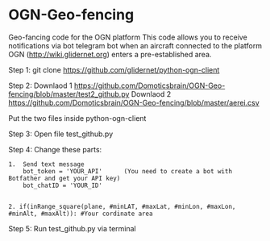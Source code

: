 # OGN-Geo-fencing
Geo-fancing code for the OGN platform
This code allows you to receive notifications via bot telegram bot when an aircraft connected to the platform OGN (http://wiki.glidernet.org) enters a pre-established area.


Step 1:
git clone https://github.com/glidernet/python-ogn-client

Step 2:
Downlaod 1 https://github.com/Domoticsbrain/OGN-Geo-fencing/blob/master/test2_github.py
Downlaod 2 https://github.com/Domoticsbrain/OGN-Geo-fencing/blob/master/aerei.csv

Put the two files inside python-ogn-client

Step 3:
Open file test_github.py

Step 4:
Change these parts:

    1.  Send text message
        bot_token = 'YOUR_API'      (You need to create a bot with Botfather and get your API key)
        bot_chatID = 'YOUR_ID'
    
    
    2. if(inRange_square(plane, #minLAT, #maxLat, #minLon, #maxLon, #minAlt, #maxAlt)): #Your cordinate area
    
    
    
Step 5:
Run test_github.py via terminal
    
 

